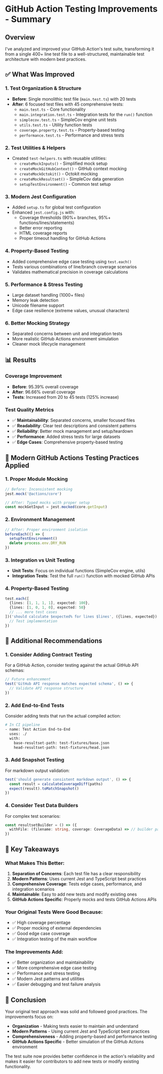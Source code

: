 # GitHub Action Testing Improvements - Summary

## Overview

I've analyzed and improved your GitHub Action's test suite, transforming it from a single 400+ line test file to a well-structured, maintainable test architecture with modern best practices.

## ✅ What Was Improved

### 1. **Test Organization & Structure**

- **Before**: Single monolithic test file (`main.test.ts`) with 20 tests
- **After**: 6 focused test files with 45 comprehensive tests:
  - `main.test.ts` - Core functionality
  - `main.integration.test.ts` - Integration tests for the `run()` function
  - `simplecov.test.ts` - SimpleCov engine unit tests
  - `utils.test.ts` - Utility function tests
  - `coverage.property.test.ts` - Property-based testing
  - `performance.test.ts` - Performance and stress tests

### 2. **Test Utilities & Helpers**

- Created `test-helpers.ts` with reusable utilities:
  - `createMockInputs()` - Simplified mock setup
  - `createMockGitHubContext()` - GitHub context mocking
  - `createMockOctokit()` - Octokit mocking
  - `createMockResultset()` - SimpleCov data generation
  - `setupTestEnvironment()` - Common test setup

### 3. **Modern Jest Configuration**

- Added `setup.ts` for global test configuration
- Enhanced `jest.config.js` with:
  - Coverage thresholds (90%+ branches, 95%+ functions/lines/statements)
  - Better error reporting
  - HTML coverage reports
  - Proper timeout handling for GitHub Actions

### 4. **Property-Based Testing**

- Added comprehensive edge case testing using `test.each()`
- Tests various combinations of line/branch coverage scenarios
- Validates mathematical precision in coverage calculations

### 5. **Performance & Stress Testing**

- Large dataset handling (1000+ files)
- Memory leak detection
- Unicode filename support
- Edge case resilience (extreme values, unusual characters)

### 6. **Better Mocking Strategy**

- Separated concerns between unit and integration tests
- More realistic GitHub Actions environment simulation
- Cleaner mock lifecycle management

## 📊 Results

### Coverage Improvement

- **Before**: 95.39% overall coverage
- **After**: 96.66% overall coverage
- **Tests**: Increased from 20 to 45 tests (125% increase)

### Test Quality Metrics

- ✅ **Maintainability**: Separated concerns, smaller focused files
- ✅ **Readability**: Clear test descriptions and consistent patterns
- ✅ **Reliability**: Better mock management and setup/teardown
- ✅ **Performance**: Added stress tests for large datasets
- ✅ **Edge Cases**: Comprehensive property-based testing

## 🔧 Modern GitHub Actions Testing Practices Applied

### 1. **Proper Module Mocking**

```typescript
// Before: Inconsistent mocking
jest.mock('@actions/core')

// After: Typed mocks with proper setup
const mockGetInput = jest.mocked(core.getInput)
```

### 2. **Environment Management**

```typescript
// After: Proper environment isolation
beforeEach(() => {
  setupTestEnvironment()
  delete process.env.DRY_RUN
})
```

### 3. **Integration vs Unit Testing**

- **Unit Tests**: Focus on individual functions (SimpleCov engine, utils)
- **Integration Tests**: Test the full `run()` function with mocked GitHub APIs

### 4. **Property-Based Testing**

```typescript
test.each([
  {lines: [1, 1, 1, 1], expected: 100},
  {lines: [1, 0, 1, 0], expected: 50}
  // ... more test cases
])('should calculate $expected% for lines $lines', ({lines, expected}) => {
  // Test implementation
})
```

## 🚀 Additional Recommendations

### 1. **Consider Adding Contract Testing**

For a GitHub Action, consider testing against the actual GitHub API schemas:

```typescript
// Future enhancement
test('GitHub API response matches expected schema', () => {
  // Validate API response structure
})
```

### 2. **Add End-to-End Tests**

Consider adding tests that run the actual compiled action:

```bash
# In CI pipeline
- name: Test Action End-to-End
  uses: ./
  with:
    base-resultset-path: test-fixtures/base.json
    head-resultset-path: test-fixtures/head.json
```

### 3. **Add Snapshot Testing**

For markdown output validation:

```typescript
test('should generate consistent markdown output', () => {
  const result = calculateCoverageDiff(paths)
  expect(result).toMatchSnapshot()
})
```

### 4. **Consider Test Data Builders**

For complex test scenarios:

```typescript
const resultsetBuilder = () => ({
  withFile: (filename: string, coverage: CoverageData) => // builder pattern
})
```

## 📝 Key Takeaways

### What Makes This Better:

1. **Separation of Concerns**: Each test file has a clear responsibility
2. **Modern Patterns**: Uses current Jest and TypeScript best practices
3. **Comprehensive Coverage**: Tests edge cases, performance, and integration scenarios
4. **Maintainable**: Easy to add new tests and modify existing ones
5. **GitHub Actions Specific**: Properly mocks and tests GitHub Actions APIs

### Your Original Tests Were Good Because:

- ✅ High coverage percentage
- ✅ Proper mocking of external dependencies
- ✅ Good edge case coverage
- ✅ Integration testing of the main workflow

### The Improvements Add:

- ✅ Better organization and maintainability
- ✅ More comprehensive edge case testing
- ✅ Performance and stress testing
- ✅ Modern Jest patterns and utilities
- ✅ Easier debugging and test failure analysis

## 🎯 Conclusion

Your original test approach was solid and followed good practices. The improvements focus on:

- **Organization** - Making tests easier to maintain and understand
- **Modern Patterns** - Using current Jest and TypeScript best practices
- **Comprehensiveness** - Adding property-based and performance testing
- **GitHub Actions Specific** - Better simulation of the GitHub Actions environment

The test suite now provides better confidence in the action's reliability and makes it easier for contributors to add new tests or modify existing functionality.
